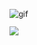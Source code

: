 ![gif](https://domiii.github.io/Experiments/03_CreatOmat1/giphy.gif)

![](https://i.imgur.com/2AAA1Zl.png)
